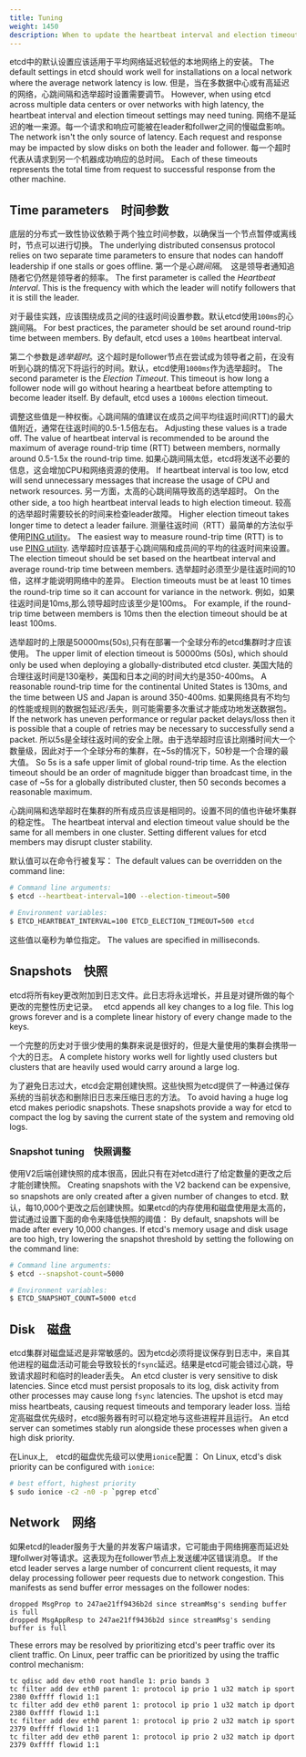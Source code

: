 ```yaml
---
title: Tuning
weight: 1450
description: When to update the heartbeat interval and election timeout settings　何时更新心跳间隔和选举超时设置
---
```


etcd中的默认设置应该适用于平均网络延迟较低的本地网络上的安装。
The default settings in etcd should work well for installations on a local network where the average network latency is low. 
但是，当在多数据中心或有高延迟的网络，心跳间隔和选举超时设置需要调节。
However, when using etcd across multiple data centers or over networks with high latency, the heartbeat interval and election timeout settings may need tuning.
网络不是延迟的唯一来源。每一个请求和响应可能被在leader和follwer之间的慢磁盘影响。
The network isn't the only source of latency. Each request and response may be impacted by slow disks on both the leader and follower. 
每一个超时代表从请求到另一个机器成功响应的总时间。
Each of these timeouts represents the total time from request to successful response from the other machine.

## Time parameters　时间参数
底层的分布式一致性协议依赖于两个独立时间参数，以确保当一个节点暂停或离线时，节点可以进行切换。
The underlying distributed consensus protocol relies on two separate time parameters to ensure that nodes can handoff leadership if one stalls or goes offline. 
第一个是*心跳间隔*。　这是领导者通知追随者它仍然是领导者的频率。
The first parameter is called the *Heartbeat Interval*. This is the frequency with which the leader will notify followers that it is still the leader.

对于最佳实践，应该围绕成员之间的往返时间设置参数。默认etcd使用`100ms`的心跳间隔。
For best practices, the parameter should be set around round-trip time between members. By default, etcd uses a `100ms` heartbeat interval.

第二个参数是*选举超时*。这个超时是follower节点在尝试成为领导者之前，在没有听到心跳的情况下将运行的时间。默认，etcd使用`1000ms`作为选举超时。
The second parameter is the *Election Timeout*. This timeout is how long a follower node will go without hearing a heartbeat before attempting to become leader itself. By default, etcd uses a `1000ms` election timeout.

调整这些值是一种权衡。心跳间隔的值建议在成员之间平均往返时间(RTT)的最大值附近，通常在往返时间的0.5-1.5倍左右。
Adjusting these values is a trade off. The value of heartbeat interval is recommended to be around the maximum of average round-trip time (RTT) between members, normally around 0.5-1.5x the round-trip time. 
如果心跳间隔太低，etcd将发送不必要的信息，这会增加CPU和网络资源的使用。
If heartbeat interval is too low, etcd will send unnecessary messages that increase the usage of CPU and network resources. 
另一方面，太高的心跳间隔导致高的选举超时。
On the other side, a too high heartbeat interval leads to high election timeout. 
较高的选举超时需要较长的时间来检查leader故障。
Higher election timeout takes longer time to detect a leader failure.
测量往返时间（RTT）最简单的方法似乎使用[PING utility][ping]。
 The easiest way to measure round-trip time (RTT) is to use [PING utility][ping].
选举超时应该基于心跳间隔和成员间的平均的往返时间来设置。
The election timeout should be set based on the heartbeat interval and average round-trip time between members. 
选举超时必须至少是往返时间的10倍，这样才能说明网络中的差异。
Election timeouts must be at least 10 times the round-trip time so it can account for variance in the network. 
例如，如果往返时间是10ms,那么领导超时应该至少是100ms。
For example, if the round-trip time between members is 10ms then the election timeout should be at least 100ms.

选举超时的上限是50000ms(50s),只有在部署一个全球分布的etcd集群时才应该使用。
The upper limit of election timeout is 50000ms (50s), which should only be used when deploying a globally-distributed etcd cluster. 
美国大陆的合理往返时间是130毫秒，美国和日本之间的时间大约是350-400ms。
A reasonable round-trip time for the continental United States is 130ms, and the time between US and Japan is around 350-400ms. 
如果网络具有不均匀的性能或规则的数据包延迟/丢失，则可能需要多次重试才能成功地发送数据包。
If the network has uneven performance or regular packet delays/loss then it is possible that a couple of retries may be necessary to successfully send a packet. 
所以5s是全球往返时间的安全上限。由于选举超时应该比刚播时间大一个数量级，因此对于一个全球分布的集群，在~5s的情况下，50秒是一个合理的最大值。
So 5s is a safe upper limit of global round-trip time. As the election timeout should be an order of magnitude bigger than broadcast time, in the case of ~5s for a globally distributed cluster, then 50 seconds becomes a reasonable maximum.

心跳间隔和选举超时在集群的所有成员应该是相同的。设置不同的值也许破坏集群的稳定性。
The heartbeat interval and election timeout value should be the same for all members in one cluster. Setting different values for etcd members may disrupt cluster stability.

默认值可以在命令行被复写：
The default values can be overridden on the command line:

```sh
# Command line arguments:
$ etcd --heartbeat-interval=100 --election-timeout=500

# Environment variables:
$ ETCD_HEARTBEAT_INTERVAL=100 ETCD_ELECTION_TIMEOUT=500 etcd
```
这些值以毫秒为单位指定。
The values are specified in milliseconds.

## Snapshots　快照
etcd将所有key更改附加到日志文件。此日志将永远增长，并且是对键所做的每个更改的完整性历史记录。　
etcd appends all key changes to a log file. This log grows forever and is a complete linear history of every change made to the keys. 

一个完整的历史对于很少使用的集群来说是很好的，但是大量使用的集群会携带一个大的日志。
A complete history works well for lightly used clusters but clusters that are heavily used would carry around a large log.

为了避免日志过大，etcd会定期创建快照。这些快照为etcd提供了一种通过保存系统的当前状态和删除旧日志来压缩日志的方法。
To avoid having a huge log etcd makes periodic snapshots. These snapshots provide a way for etcd to compact the log by saving the current state of the system and removing old logs.

### Snapshot tuning　快照调整
使用V2后端创建快照的成本很高，因此只有在对etcd进行了给定数量的更改之后才能创建快照。
Creating snapshots with the V2 backend can be expensive, so snapshots are only created after a given number of changes to etcd. 
默认，每10,000个更改之后创建快照。如果etcd的内存使用和磁盘使用是太高的，尝试通过设置下面的命令来降低快照的阈值：
By default, snapshots will be made after every 10,000 changes. If etcd's memory usage and disk usage are too high, try lowering the snapshot threshold by setting the following on the command line:

```sh
# Command line arguments:
$ etcd --snapshot-count=5000

# Environment variables:
$ ETCD_SNAPSHOT_COUNT=5000 etcd
```

## Disk　磁盘

etcd集群对磁盘延迟是非常敏感的。因为etcd必须将提议保存到日志中，来自其他进程的磁盘活动可能会导致较长的`fsync`延迟。结果是etcd可能会错过心跳，导致请求超时和临时的leader丢失。
An etcd cluster is very sensitive to disk latencies. Since etcd must persist proposals to its log, disk activity from other processes may cause long `fsync` latencies. The upshot is etcd may miss heartbeats, causing request timeouts and temporary leader loss. 
当给定高磁盘优先级时，etcd服务器有时可以稳定地与这些进程并且运行。
An etcd server can sometimes stably run alongside these processes when given a high disk priority.

在Linux上,　etcd的磁盘优先级可以使用`ionice`配置：
On Linux, etcd's disk priority can be configured with `ionice`:

```sh
# best effort, highest priority
$ sudo ionice -c2 -n0 -p `pgrep etcd`
```

## Network　网络

如果etcd的leader服务于大量的并发客户端请求，它可能由于网络拥塞而延迟处理follwer对等请求。这表现为在follower节点上发送缓冲区错误消息。
If the etcd leader serves a large number of concurrent client requests, it may delay processing follower peer requests due to network congestion. This manifests as send buffer error messages on the follower nodes:

```
dropped MsgProp to 247ae21ff9436b2d since streamMsg's sending buffer is full
dropped MsgAppResp to 247ae21ff9436b2d since streamMsg's sending buffer is full
```

These errors may be resolved by prioritizing etcd's peer traffic over its client traffic. On Linux, peer traffic can be prioritized by using the traffic control mechanism:

```
tc qdisc add dev eth0 root handle 1: prio bands 3
tc filter add dev eth0 parent 1: protocol ip prio 1 u32 match ip sport 2380 0xffff flowid 1:1
tc filter add dev eth0 parent 1: protocol ip prio 1 u32 match ip dport 2380 0xffff flowid 1:1
tc filter add dev eth0 parent 1: protocol ip prio 2 u32 match ip sport 2379 0xffff flowid 1:1
tc filter add dev eth0 parent 1: protocol ip prio 2 u32 match ip dport 2379 0xffff flowid 1:1
```

[ping]: https://en.wikipedia.org/wiki/Ping_(networking_utility)
